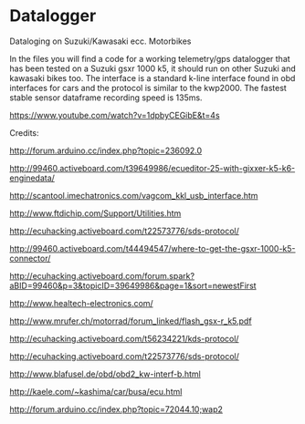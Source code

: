 # Datalogger
Dataloging on Suzuki/Kawasaki ecc. Motorbikes

In the files you will find a code for a working telemetry/gps datalogger that has been tested on a Suzuki gsxr 1000 k5, it should run on other Suzuki and kawasaki bikes too.
The interface is a standard k-line interface found in obd interfaces for cars and the protocol is similar to the kwp2000.
The fastest stable sensor dataframe recording speed is 135ms.

https://www.youtube.com/watch?v=1dpbyCEGibE&t=4s


Credits:

http://forum.arduino.cc/index.php?topic=236092.0

http://99460.activeboard.com/t39649986/ecueditor-25-with-gixxer-k5-k6-enginedata/

http://scantool.imechatronics.com/vagcom_kkl_usb_interface.htm

http://www.ftdichip.com/Support/Utilities.htm

http://ecuhacking.activeboard.com/t22573776/sds-protocol/

http://99460.activeboard.com/t44494547/where-to-get-the-gsxr-1000-k5-connector/

http://ecuhacking.activeboard.com/forum.spark?aBID=99460&p=3&topicID=39649986&page=1&sort=newestFirst

http://www.healtech-electronics.com/

http://www.mrufer.ch/motorrad/forum_linked/flash_gsx-r_k5.pdf

http://ecuhacking.activeboard.com/t56234221/kds-protocol/

http://ecuhacking.activeboard.com/t22573776/sds-protocol/

http://www.blafusel.de/obd/obd2_kw-interf-b.html

http://kaele.com/~kashima/car/busa/ecu.html

http://forum.arduino.cc/index.php?topic=72044.10;wap2


